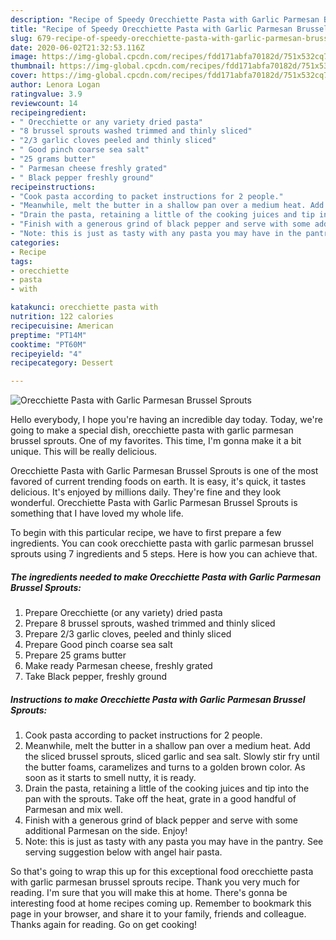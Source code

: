 ```yaml
---
description: "Recipe of Speedy Orecchiette Pasta with Garlic Parmesan Brussel Sprouts"
title: "Recipe of Speedy Orecchiette Pasta with Garlic Parmesan Brussel Sprouts"
slug: 679-recipe-of-speedy-orecchiette-pasta-with-garlic-parmesan-brussel-sprouts
date: 2020-06-02T21:32:53.116Z
image: https://img-global.cpcdn.com/recipes/fdd171abfa70182d/751x532cq70/orecchiette-pasta-with-garlic-parmesan-brussel-sprouts-recipe-main-photo.jpg
thumbnail: https://img-global.cpcdn.com/recipes/fdd171abfa70182d/751x532cq70/orecchiette-pasta-with-garlic-parmesan-brussel-sprouts-recipe-main-photo.jpg
cover: https://img-global.cpcdn.com/recipes/fdd171abfa70182d/751x532cq70/orecchiette-pasta-with-garlic-parmesan-brussel-sprouts-recipe-main-photo.jpg
author: Lenora Logan
ratingvalue: 3.9
reviewcount: 14
recipeingredient:
- " Orecchiette or any variety dried pasta"
- "8 brussel sprouts washed trimmed and thinly sliced"
- "2/3 garlic cloves peeled and thinly sliced"
- " Good pinch coarse sea salt"
- "25 grams butter"
- " Parmesan cheese freshly grated"
- " Black pepper freshly ground"
recipeinstructions:
- "Cook pasta according to packet instructions for 2 people."
- "Meanwhile, melt the butter in a shallow pan over a medium heat. Add the sliced brussel sprouts, sliced garlic and sea salt. Slowly stir fry until the butter foams, caramelizes and turns to a golden brown color. As soon as it starts to smell nutty, it is ready."
- "Drain the pasta, retaining a little of the cooking juices and tip into the pan with the sprouts. Take off the heat, grate in a good handful of Parmesan and mix well."
- "Finish with a generous grind of black pepper and serve with some additional Parmesan on the side. Enjoy!"
- "Note: this is just as tasty with any pasta you may have in the pantry. See serving suggestion below with angel hair pasta."
categories:
- Recipe
tags:
- orecchiette
- pasta
- with

katakunci: orecchiette pasta with 
nutrition: 122 calories
recipecuisine: American
preptime: "PT14M"
cooktime: "PT60M"
recipeyield: "4"
recipecategory: Dessert

---
```



![Orecchiette Pasta with Garlic Parmesan Brussel Sprouts](https://img-global.cpcdn.com/recipes/fdd171abfa70182d/751x532cq70/orecchiette-pasta-with-garlic-parmesan-brussel-sprouts-recipe-main-photo.jpg)

Hello everybody, I hope you're having an incredible day today. Today, we're going to make a special dish, orecchiette pasta with garlic parmesan brussel sprouts. One of my favorites. This time, I'm gonna make it a bit unique. This will be really delicious.

Orecchiette Pasta with Garlic Parmesan Brussel Sprouts is one of the most favored of current trending foods on earth. It is easy, it's quick, it tastes delicious. It's enjoyed by millions daily. They're fine and they look wonderful. Orecchiette Pasta with Garlic Parmesan Brussel Sprouts is something that I have loved my whole life.




To begin with this particular recipe, we have to first prepare a few ingredients. You can cook orecchiette pasta with garlic parmesan brussel sprouts using 7 ingredients and 5 steps. Here is how you can achieve that.

<!--inarticleads1-->

##### The ingredients needed to make Orecchiette Pasta with Garlic Parmesan Brussel Sprouts:

1. Prepare  Orecchiette (or any variety) dried pasta
1. Prepare 8 brussel sprouts, washed trimmed and thinly sliced
1. Prepare 2/3 garlic cloves, peeled and thinly sliced
1. Prepare  Good pinch coarse sea salt
1. Prepare 25 grams butter
1. Make ready  Parmesan cheese, freshly grated
1. Take  Black pepper, freshly ground




<!--inarticleads2-->

##### Instructions to make Orecchiette Pasta with Garlic Parmesan Brussel Sprouts:

1. Cook pasta according to packet instructions for 2 people.
1. Meanwhile, melt the butter in a shallow pan over a medium heat. Add the sliced brussel sprouts, sliced garlic and sea salt. Slowly stir fry until the butter foams, caramelizes and turns to a golden brown color. As soon as it starts to smell nutty, it is ready.
1. Drain the pasta, retaining a little of the cooking juices and tip into the pan with the sprouts. Take off the heat, grate in a good handful of Parmesan and mix well.
1. Finish with a generous grind of black pepper and serve with some additional Parmesan on the side. Enjoy!
1. Note: this is just as tasty with any pasta you may have in the pantry. See serving suggestion below with angel hair pasta.




So that's going to wrap this up for this exceptional food orecchiette pasta with garlic parmesan brussel sprouts recipe. Thank you very much for reading. I'm sure that you will make this at home. There's gonna be interesting food at home recipes coming up. Remember to bookmark this page in your browser, and share it to your family, friends and colleague. Thanks again for reading. Go on get cooking!
